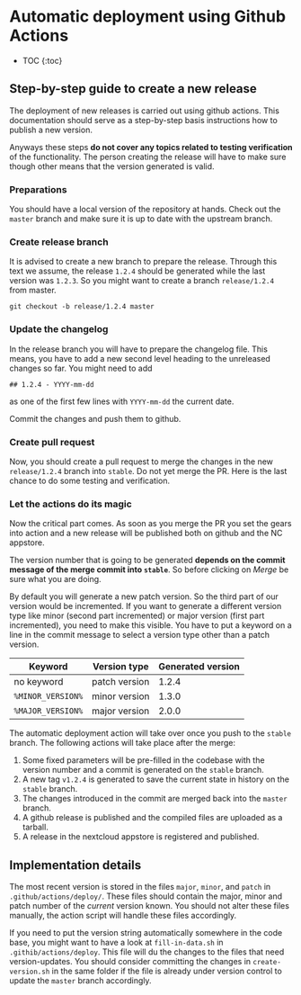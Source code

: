 # Automatic deployment using Github Actions

* TOC
{:toc}

## Step-by-step guide to create a new release
The deployment of new releases is carried out using github actions.
This documentation should serve as a step-by-step basis instructions how to publish a new version.

Anyways these steps **do not cover any topics related to testing verification** of the functionality.
The person creating the release will have to make sure though other means that the version generated is valid.

### Preparations

You should have a local version of the repository at hands.
Check out the `master` branch and make sure it is up to date with the upstream branch.

### Create release branch

It is advised to create a new branch to prepare the release.
Through this text we assume, the release `1.2.4` should be generated while the last version was `1.2.3`.
So you might want to create a branch `release/1.2.4` from master.
```
git checkout -b release/1.2.4 master
```

### Update the changelog

In the release branch you will have to prepare the changelog file.
This means, you have to add a new second level heading to the unreleased changes so far.
You might need to add
```
## 1.2.4 - YYYY-mm-dd
```
as one of the first few lines with `YYYY-mm-dd` the current date.

Commit the changes and push them to github.

### Create pull request

Now, you should create a pull request to merge the changes in the new `release/1.2.4` branch into `stable`.
Do not yet merge the PR.
Here is the last chance to do some testing and verification.

### Let the actions do its magic

Now the critical part comes.
As soon as you merge the PR you set the gears into action and a new release will be published both on github and the NC appstore.

The version number that is going to be generated **depends on the commit message of the merge commit into `stable`**.
So before clicking on *Merge* be sure what you are doing.

By default you will generate a new patch version.
So the third part of our version would be incremented.
If you want to generate a different version type like minor (second part incremented) or major version (first part incremented), you need to make this visible.
You have to put a keyword on a line in the commit message to select a version type other than a patch version.

| Keyword | Version type | Generated version |
|---|---|---|
| no keyword | patch version | 1.2.4 |
| `%MINOR_VERSION%` | minor version | 1.3.0 |
| `%MAJOR_VERSION%` | major version | 2.0.0 |

The automatic deployment action will take over once you push to the `stable` branch.
The following actions will take place after the merge:

1. Some fixed parameters will be pre-filled in the codebase with the version number and a commit is generated on the `stable` branch.
1. A new tag `v1.2.4` is generated to save the current state in history on the `stable` branch.
1. The changes introduced in the commit are merged back into the `master` branch.
1. A github release is published and the compiled files are uploaded as a tarball.
1. A release in the nextcloud appstore is registered and published.

## Implementation details

The most recent version is stored in the files `major`, `minor`, and `patch` in `.github/actions/deploy/`.
These files should contain the major, minor and patch number of the *current* version known.
You should not alter these files manually, the action script will handle these files accordingly.

If you need to put the version string automatically somewhere in the code base, you might want to have a look at `fill-in-data.sh` in `.githib/actions/deploy`.
This file will du the changes to the files that need version-updates.
You should consider committing the changes in `create-version.sh` in the same folder if the file is already under version control to update the `master` branch accordingly.
